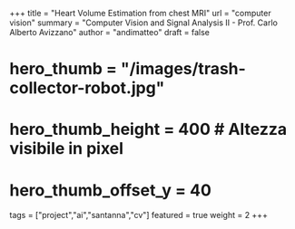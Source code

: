 +++
title = "Heart Volume Estimation from chest MRI"
url = "computer vision"
summary = "Computer Vision and Signal Analysis II - Prof. Carlo Alberto Avizzano"
author = "andimatteo"
draft = false
# hero_thumb = "/images/trash-collector-robot.jpg"
# hero_thumb_height = 400        # Altezza visibile in pixel
# hero_thumb_offset_y = 40
tags = ["project","ai","santanna","cv"]
featured = true
weight = 2
+++

